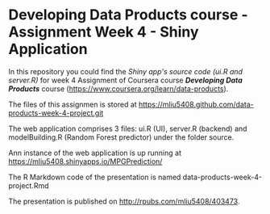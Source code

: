 # Developing Data Products course - Assignment Week 4 - Shiny Application

In this repository you could find the *Shiny app's source code (ui.R and server.R)* for week 4 Assignment of Coursera course ***Developing Data Products*** course (https://www.coursera.org/learn/data-products).

The files of this assignmen is stored at https://mliu5408.github.com/data-products-week-4-project.git

The web application comprises 3 files: ui.R (UI), server.R (backend) and modelBuilding.R (Random Forest predictor) under the folder source. 

Ann instance of the web application is up running at https://mliu5408.shinyapps.io/MPGPrediction/ 

The R Markdown code of the presentation is named data-products-week-4-project.Rmd 

The presentation is published on http://rpubs.com/mliu5408/403473. 

